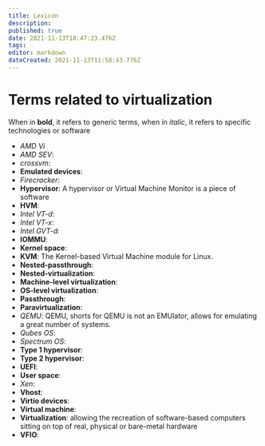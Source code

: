 ```yaml
---
title: Lexicon
description: 
published: true
date: 2021-11-13T18:47:23.476Z
tags: 
editor: markdown
dateCreated: 2021-11-13T11:58:43.776Z
---
```



# Terms related to virtualization 

When in **bold**, it refers to generic terms, when in *italic*, it refers to specific technologies or software

* *AMD Vi*
* *AMD SEV*:
* *crossvm*: 
* **Emulated devices**:
* *Firecracker*: 
* **Hypervisor**: A hypervisor or Virtual Machine Monitor is a piece of software
* **HVM**:
* *Intel VT-d*:
* *Intel VT-x*:
* *Intel GVT-d*:
* **IOMMU**:
* **Kernel space**:
* **KVM**: The Kernel-based Virtual Machine module for Linux. 
* **Nested-passthrough**:
* **Nested-virtualization**: 
* **Machine-level virtualization**: 
* **OS-level virtualization**: 
* **Passthrough**: 
* **Paravirtualization**: 
* *QEMU*: QEMU, shorts for QEMU is not an EMUlator, allows for emulating a great number of systems. 
* *Qubes OS*:
* *Spectrum OS*:
* **Type 1 hypervisor**:
* **Type 2 hypervisor**:
* **UEFI**:
* **User space**:
* *Xen*:
* **Vhost**:
* **Virtio devices**:
* **Virtual machine**:
* **Virtualization**: allowing the recreation of software-based computers sitting on top of real, physical or bare-metal hardware
* **VFIO**: 